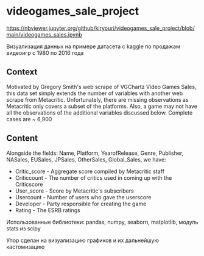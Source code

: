 # videogames_sale_project

https://nbviewer.jupyter.org/github/kiryouri/videogames_sale_project/blob/main/videogames_sales.ipynb

<p>Визуализация данных на примере датасета с kaggle по продажам видеоигр с 1980 по 2016 года</p>

<h2>Context</h2>
<p>Motivated by Gregory Smith's web scrape of VGChartz Video Games Sales, this data set simply extends the number of variables with another web scrape from Metacritic. Unfortunately, there are missing observations as Metacritic only covers a subset of the platforms. Also, a game may not have all the observations of the additional variables discussed below. Complete cases are ~ 6,900</p>

<h2>Content</h2>
<p>Alongside the fields: Name, Platform, YearofRelease, Genre, Publisher, NASales, EUSales, JPSales, OtherSales, Global_Sales, we have:</p>
<ul>
<li>Critic_score - Aggregate score compiled by Metacritic staff</li>
<li>Criticcount - The number of critics used in coming up with the Criticscore</li>
<li>User_score - Score by Metacritic's subscribers</li>
<li>Usercount - Number of users who gave the userscore</li>
<li>Developer - Party responsible for creating the game</li>
<li>Rating - The ESRB ratings</li>
</ul>

<p>Использованные библиотеки: pandas, numpy, seaborn, matplotlib, модуль stats из scipy</p>
<p>Упор сделан на визуализацию графиков и их дальнейшую кастомизацию</p>
